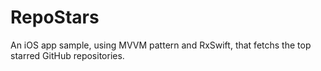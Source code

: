 # RepoStars

An iOS app sample, using MVVM pattern and RxSwift, that fetchs the top starred GitHub repositories.
